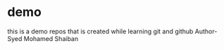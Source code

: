 # demo
this is a demo repos that is created while learning git and github
Author- Syed Mohamed Shaiban
